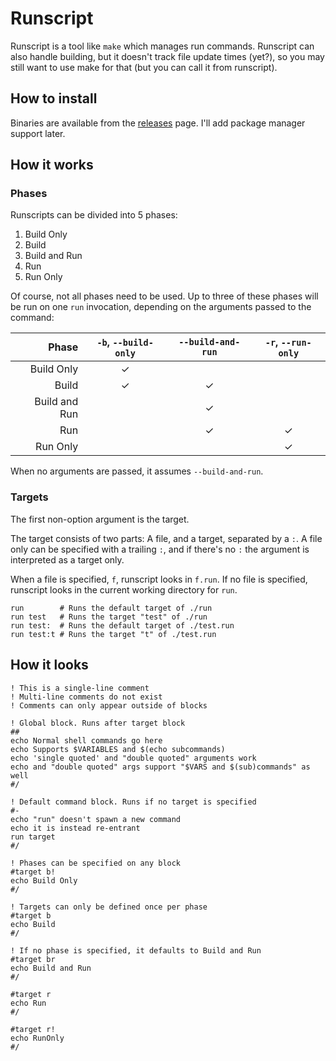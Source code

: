 # Runscript

Runscript is a tool like `make` which manages run commands. Runscript can also handle building, but it doesn't track file update times (yet?), so you may still want to use make for that (but you can call it from runscript).

## How to install

Binaries are available from the [releases](https://github.com/TheOnlyMrCat/runscript) page. I'll add package manager support later.

## How it works

### Phases

Runscripts can be divided into 5 phases:

1. Build Only
2. Build
3. Build and Run
4. Run
5. Run Only

Of course, not all phases need to be used. Up to three of these phases will be run on one `run` invocation, depending on the arguments passed to the command:

|         Phase | `-b`, `--build-only` | `--build-and-run` | `-r`, `--run-only` |
| ------------: | :------------------: | :---------------: | :----------------: |
|    Build Only |          ✓           |                   |                    |
|         Build |          ✓           |         ✓         |                    |
| Build and Run |                      |         ✓         |                    |
|           Run |                      |         ✓         |         ✓          |
|      Run Only |                      |                   |         ✓          |

When no arguments are passed, it assumes `--build-and-run`.

### Targets

The first non-option argument is the target.

The target consists of two parts: A file, and a target, separated by a `:`. A file only can be specified with a trailing `:`, and if there's no `:` the argument is interpreted as a target only.

When a file is specified, `f`, runscript looks in `f.run`. If no file is specified, runscript looks in the current working directory for `run`.

```shell
run        # Runs the default target of ./run
run test   # Runs the target "test" of ./run
run test:  # Runs the default target of ./test.run
run test:t # Runs the target "t" of ./test.run
```



## How it looks

```run
! This is a single-line comment
! Multi-line comments do not exist
! Comments can only appear outside of blocks

! Global block. Runs after target block
##
echo Normal shell commands go here
echo Supports $VARIABLES and $(echo subcommands)
echo 'single quoted' and "double quoted" arguments work
echo and "double quoted" args support "$VARS and $(sub)commands" as well
#/

! Default command block. Runs if no target is specified
#-
echo "run" doesn't spawn a new command
echo it is instead re-entrant
run target
#/

! Phases can be specified on any block
#target b!
echo Build Only
#/

! Targets can only be defined once per phase
#target b
echo Build
#/

! If no phase is specified, it defaults to Build and Run
#target br
echo Build and Run
#/

#target r
echo Run
#/

#target r!
echo RunOnly
#/
```

